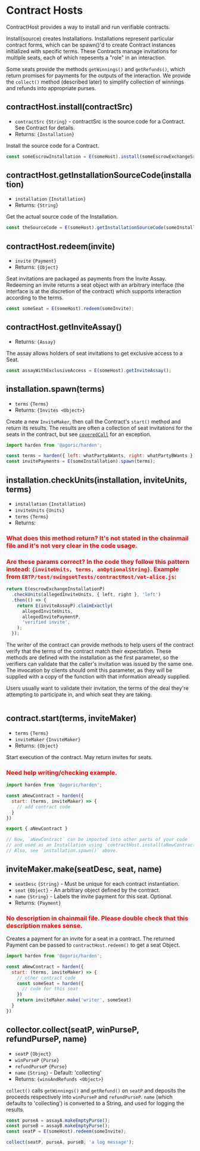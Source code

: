 # Contract Hosts

ContractHost provides a way to install and run verifiable contracts.

Install(source) creates Installations. Installations represent particular
contract forms, which can be spawn()'d to create Contract instances
initialized with specific terms. These Contracts manage invitations for
multiple seats, each of which repesents a "role" in an interaction.

Some seats provide the methods `getWinnings()` and `getRefunds()`, which return
promises for payments for the outputs of the interaction. We provide the
`collect()` method (described later) to simplify collection of winnings and
refunds into appropriate purses.

## contractHost.install(contractSrc)
- `contractSrc` `{String}` - contractSrc is the source code for a Contract. See Contract for details.
- Returns: `{Installation}`

Install the source code for a Contract.

```js
const someEscrowInstallation = E(someHost).install(someEscrowExchangeSrc);
```

## contractHost.getInstallationSourceCode(installation)
- `installation` `{Installation}`
- Returns: `{String}`

Get the actual source code of the Installation.

```js
const theSourceCode = E(someHost).getInstallationSourceCode(someInstallation);
```

## contractHost.redeem(invite)
- `invite` `{Payment}`
- Returns: `{Object}`

Seat invitations are packaged as payments from the Invite Assay. Redeeming an invite returns a seat object with an arbitrary interface (the interface is at the discretion of the contract) which supports interaction according to the terms.

```js
const someSeat = E(someHost).redeem(someInvite);
```

## contractHost.getInviteAssay()
- Returns: `{Assay}`

The assay allows holders of seat invitations to get exclusive access to a Seat.

```js
const assayWithExclusiveAccess = E(someHost).getInviteAssay();
```

## installation.spawn(terms)
- `terms` `{Terms}`
- Returns: `{Invites <Object>}`

Create a new `InviteMaker`, then call the Contract's `start()` method and return its results. The results are often a collection of seat invitations for the seats in the contract, but see [`coveredCall`](https://github.com/Agoric/ERTP/blob/master/core/coveredCall.js) for an exception.

```js
import harden from '@agoric/harden';

const terms = harden({ left: whatPartyAWants, right: whatPartyBWants });
const invitePayments = E(someInstallation).spawn(terms);
```

## installation.checkUnits(installation, inviteUnits, terms)
- `installation` `{Installation}`
- `inviteUnits` `{Units}`
- `terms` `{Terms}`
- Returns:

### <span style="color:red">What does this method return? It's not stated in the chainmail file and it's not very clear in the code usage.</span>

### <span style="color:red">Are these params correct? In the code they follow this pattern instead: `{inviteUnits, terms, anOptionalString}`. Example from `ERTP/test/swingsetTests/contractHost/vat-alice.js`:</span>

```js
return E(escrowExchangeInstallationP)
  .checkUnits(allegedInviteUnits, { left, right }, 'left')
  .then(() => {
    return E(inviteAssayP).claimExactly(
      allegedInviteUnits,
      allegedInvitePaymentP,
      'verified invite',
    );
  });
  ```

The writer of the contract can provide methods to help users of the contract verify that the terms of the contract match their expectation. These methods are defined with the installation as the first parameter, so the verifiers can validate that the caller's invitation was issued by the same one. The invocation by clients should omit this parameter, as they will be supplied with a copy of the function with that information already supplied.

Users usually want to validate their invitation, the terms of the deal they're attempting to participate in, and which seat they are taking.

```js
```

## contract.start(terms, inviteMaker)
- `terms` `{Terms}`
- `inviteMaker` `{InviteMaker}`
- Returns: `{Object}`

Start execution of the contract. May return invites for seats.

### <span style="color:red">Need help writing/checking example.</span>
```js
import harden from '@agoric/harden';

const aNewContract = harden({
  start: (terms, inviteMaker) => {
    // add contract code
  }
})

export { aNewContract }

// Now, `aNewContract` can be imported into other parts of your code
// and used as an Installation using `contractHost.install(aNewContract)`
// Also, see `installation.spawn()` above.
```

## inviteMaker.make(seatDesc, seat, name)
- `seatDesc` `{String}` - Must be unique for each contract instantiation.
- `seat` `{Object}` - An arbitrary object defined by the contract.
- `name` `{String}` - Labels the invite payment for this seat. Optional.
- Returns: `{Payment}`

### <span style="color:red">No description in chainmail file. Please double check that this description makes sense.</span>
Creates a payment for an invite for a seat in a contract. The returned Payment can be passed to `contractHost.redeem()` to get a seat Object.

```js
import harden from '@agoric/harden';

const aNewContract = harden({
  start: (terms, inviteMaker) => {
    // other contract code
    const someSeat = harden({
      // code for this seat
    })
    return inviteMaker.make('writer', someSeat)
  }
})
```

## collector.collect(seatP, winPurseP, refundPurseP, name)
- `seatP` `{Object}`
- `winPurseP` `{Purse}`
- `refundPurseP` `{Purse}`
- `name` `{String}` - Default: 'collecting'
- Returns: `{winsAndRefunds <Object>}`

`collect()` calls `getWinnings()` and `getRefund()` on `seatP` and deposits the proceeds respectively into `winPurseP` and `refundPurseP`. `name` (which defaults to 'collecting') is converted to a String, and used for logging the results.

```js
const purseA = assayA.makeEmptyPurse();
const purseB = assayB.makeEmptyPurse();
const seatP = E(someHost).redeem(someInvite);

collect(seatP, purseA, purseB, 'a log message');
```